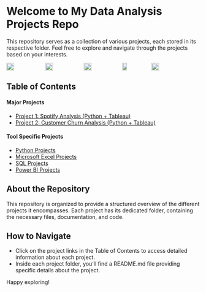 # Welcome to My Data Analysis Projects Repo

This repository serves as a collection of various projects, each stored in its respective folder. Feel free to explore and navigate through the projects based on your interests.
<div style="display: flex; flex-direction: row; align-items: center;">
  
  <img src="https://github.com/bablubambal/All_logo_and_pictures/blob/main/social%20icons/python.svg" width="20%" />
  <img src="https://github.com/bablubambal/All_logo_and_pictures/blob/main/databases/mysql.svg" width="20%" />
  <img src="https://techcommunity.microsoft.com/t5/image/serverpage/image-id/375416i783713B05CAD4A92/image-size/medium?v=v2&px=400" width="20%" />
  <img src="https://github.com/gilbarbara/logos/blob/main/logos/tableau-icon.svg" width="15%" />
  <img src="https://cktechcheck.com/wp-content/uploads/2020/08/google-sheets-logo-SVG.svg" width="20%"  />
</div>



## Table of Contents

#### Major Projects
- [Project 1: Spotify Analysis (Python + Tableau)](./Spotify%20Data%20Analysis)
- [Project 2: Customer Churn Analysis (Python + Tableau)](./Customer%20Churn%20Analysis)
  
#### Tool Specific Projects
- [Python Projects](./Python)
- [Microsoft Excel Projects](./Excel)
- [SQL Projects](./SQL)
- [Power BI Projects](./Power%20BI)

## About the Repository

This repository is organized to provide a structured overview of the different projects it encompasses. Each project has its dedicated folder, containing the necessary files, documentation, and code.

## How to Navigate

- Click on the project links in the Table of Contents to access detailed information about each project.
- Inside each project folder, you'll find a README.md file providing specific details about the project.

Happy exploring!
